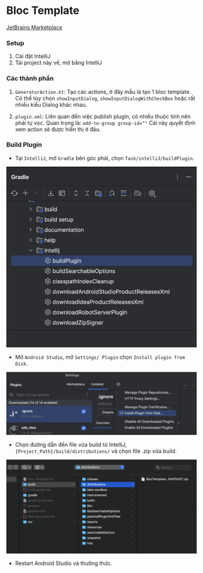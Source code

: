 # Bloc Template

[JetBrains Marketplace](https://plugins.jetbrains.com/plugin/26011-bloctemplate)

### Setup
1. Cài đặt IntelliJ
2. Tải project này về, mở bằng IntelliJ

### Các thành phần
1. `GeneratorAction.kt`: Tạo các actions, ở đây mẫu là tạo 1 bloc template.
   Có thể tùy chọn `showInputDialog`, `showInputDialogWithCheckBox` hoặc rất nhiều kiểu Dialog khác nhau.
   
3. `plugin.xml`: Liên quan đến việc publish plugin, có nhiều thuộc tính nên phải tự vọc.
Quan trọng là:
 `add-to-group group-id=""` Cái này quyết định xem action sẽ được hiển thị ở đâu.
 
### Build Plugin
- Tại `IntelliJ`, mở `Gradle` bên góc phải, chọn `Task/intelliJ/buildPlugin`.

![Build Plugin](https://github.com/hominhtuong/BlocTemplate/blob/main/Resources/build_plugin.png)

- Mở `Android Studio`, mở `Settings/ Plugin` chọn `Install plugin from Disk`.

![Import Plugin](https://github.com/hominhtuong/BlocTemplate/blob/main/Resources/open_android_studio.png)


- Chọn đường dẫn đến file vừa build từ IntelliJ, `{Project_Path}/build/distributions/` và chọn file .zip vừa build.

![Select Plugin](https://github.com/hominhtuong/BlocTemplate/blob/main/Resources/import.png)

- Restart Android Studio và thưởng thức. 



